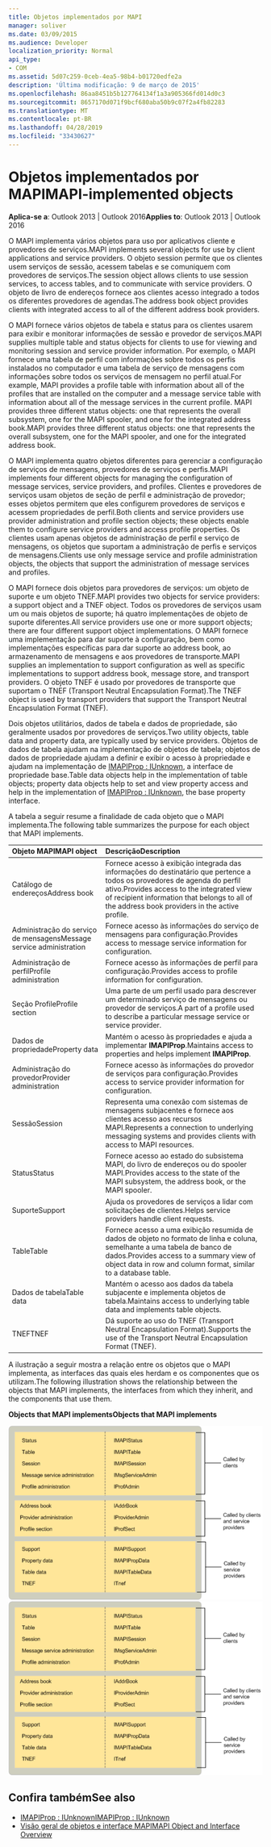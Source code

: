 ```yaml
---
title: Objetos implementados por MAPI
manager: soliver
ms.date: 03/09/2015
ms.audience: Developer
localization_priority: Normal
api_type:
- COM
ms.assetid: 5d07c259-0ceb-4ea5-98b4-b01720edfe2a
description: 'Última modificação: 9 de março de 2015'
ms.openlocfilehash: 86aa8451b5b127764134f1a3a905366fd014d0c3
ms.sourcegitcommit: 8657170d071f9bcf680aba50b9c07f2a4fb82283
ms.translationtype: MT
ms.contentlocale: pt-BR
ms.lasthandoff: 04/28/2019
ms.locfileid: "33430627"
---
```

# <a name="mapi-implemented-objects"></a><span data-ttu-id="e10df-103">Objetos implementados por MAPI</span><span class="sxs-lookup"><span data-stu-id="e10df-103">MAPI-implemented objects</span></span>
  
<span data-ttu-id="e10df-104">**Aplica-se a**: Outlook 2013 | Outlook 2016</span><span class="sxs-lookup"><span data-stu-id="e10df-104">**Applies to**: Outlook 2013 | Outlook 2016</span></span> 
  
<span data-ttu-id="e10df-105">O MAPI implementa vários objetos para uso por aplicativos cliente e provedores de serviços.</span><span class="sxs-lookup"><span data-stu-id="e10df-105">MAPI implements several objects for use by client applications and service providers.</span></span> <span data-ttu-id="e10df-106">O objeto session permite que os clientes usem serviços de sessão, acessem tabelas e se comuniquem com provedores de serviços.</span><span class="sxs-lookup"><span data-stu-id="e10df-106">The session object allows clients to use session services, to access tables, and to communicate with service providers.</span></span> <span data-ttu-id="e10df-107">O objeto de livro de endereços fornece aos clientes acesso integrado a todos os diferentes provedores de agendas.</span><span class="sxs-lookup"><span data-stu-id="e10df-107">The address book object provides clients with integrated access to all of the different address book providers.</span></span> 
  
<span data-ttu-id="e10df-108">O MAPI fornece vários objetos de tabela e status para os clientes usarem para exibir e monitorar informações de sessão e provedor de serviços.</span><span class="sxs-lookup"><span data-stu-id="e10df-108">MAPI supplies multiple table and status objects for clients to use for viewing and monitoring session and service provider information.</span></span> <span data-ttu-id="e10df-109">Por exemplo, o MAPI fornece uma tabela de perfil com informações sobre todos os perfis instalados no computador e uma tabela de serviço de mensagens com informações sobre todos os serviços de mensagem no perfil atual.</span><span class="sxs-lookup"><span data-stu-id="e10df-109">For example, MAPI provides a profile table with information about all of the profiles that are installed on the computer and a message service table with information about all of the message services in the current profile.</span></span> <span data-ttu-id="e10df-110">MAPI provides three different status objects: one that represents the overall subsystem, one for the MAPI spooler, and one for the integrated address book.</span><span class="sxs-lookup"><span data-stu-id="e10df-110">MAPI provides three different status objects: one that represents the overall subsystem, one for the MAPI spooler, and one for the integrated address book.</span></span> 
  
<span data-ttu-id="e10df-111">O MAPI implementa quatro objetos diferentes para gerenciar a configuração de serviços de mensagens, provedores de serviços e perfis.</span><span class="sxs-lookup"><span data-stu-id="e10df-111">MAPI implements four different objects for managing the configuration of message services, service providers, and profiles.</span></span> <span data-ttu-id="e10df-112">Clientes e provedores de serviços usam objetos de seção de perfil e administração de provedor; esses objetos permitem que eles configurem provedores de serviços e acessem propriedades de perfil.</span><span class="sxs-lookup"><span data-stu-id="e10df-112">Both clients and service providers use provider administration and profile section objects; these objects enable them to configure service providers and access profile properties.</span></span> <span data-ttu-id="e10df-113">Os clientes usam apenas objetos de administração de perfil e serviço de mensagens, os objetos que suportam a administração de perfis e serviços de mensagens.</span><span class="sxs-lookup"><span data-stu-id="e10df-113">Clients use only message service and profile administration objects, the objects that support the administration of message services and profiles.</span></span> 
  
<span data-ttu-id="e10df-114">O MAPI fornece dois objetos para provedores de serviços: um objeto de suporte e um objeto TNEF.</span><span class="sxs-lookup"><span data-stu-id="e10df-114">MAPI provides two objects for service providers: a support object and a TNEF object.</span></span> <span data-ttu-id="e10df-115">Todos os provedores de serviços usam um ou mais objetos de suporte; há quatro implementações de objeto de suporte diferentes.</span><span class="sxs-lookup"><span data-stu-id="e10df-115">All service providers use one or more support objects; there are four different support object implementations.</span></span> <span data-ttu-id="e10df-116">O MAPI fornece uma implementação para dar suporte à configuração, bem como implementações específicas para dar suporte ao address book, ao armazenamento de mensagens e aos provedores de transporte.</span><span class="sxs-lookup"><span data-stu-id="e10df-116">MAPI supplies an implementation to support configuration as well as specific implementations to support address book, message store, and transport providers.</span></span> <span data-ttu-id="e10df-117">O objeto TNEF é usado por provedores de transporte que suportam o TNEF (Transport Neutral Encapsulation Format).</span><span class="sxs-lookup"><span data-stu-id="e10df-117">The TNEF object is used by transport providers that support the Transport Neutral Encapsulation Format (TNEF).</span></span>
  
<span data-ttu-id="e10df-118">Dois objetos utilitários, dados de tabela e dados de propriedade, são geralmente usados por provedores de serviços.</span><span class="sxs-lookup"><span data-stu-id="e10df-118">Two utility objects, table data and property data, are typically used by service providers.</span></span> <span data-ttu-id="e10df-119">Objetos de dados de tabela ajudam na implementação de objetos de tabela; objetos de dados de propriedade ajudam a definir e exibir o acesso à propriedade e ajudam na implementação de [IMAPIProp : IUnknown](imapipropiunknown.md), a interface de propriedade base.</span><span class="sxs-lookup"><span data-stu-id="e10df-119">Table data objects help in the implementation of table objects; property data objects help to set and view property access and help in the implementation of [IMAPIProp : IUnknown](imapipropiunknown.md), the base property interface.</span></span> 
  
<span data-ttu-id="e10df-120">A tabela a seguir resume a finalidade de cada objeto que o MAPI implementa.</span><span class="sxs-lookup"><span data-stu-id="e10df-120">The following table summarizes the purpose for each object that MAPI implements.</span></span>
  
|<span data-ttu-id="e10df-121">**Objeto MAPI**</span><span class="sxs-lookup"><span data-stu-id="e10df-121">**MAPI object**</span></span>|<span data-ttu-id="e10df-122">**Descrição**</span><span class="sxs-lookup"><span data-stu-id="e10df-122">**Description**</span></span>|
|:-----|:-----|
|<span data-ttu-id="e10df-123">Catálogo de endereços</span><span class="sxs-lookup"><span data-stu-id="e10df-123">Address book</span></span>  <br/> |<span data-ttu-id="e10df-124">Fornece acesso à exibição integrada das informações do destinatário que pertence a todos os provedores de agenda do perfil ativo.</span><span class="sxs-lookup"><span data-stu-id="e10df-124">Provides access to the integrated view of recipient information that belongs to all of the address book providers in the active profile.</span></span>  <br/> |
|<span data-ttu-id="e10df-125">Administração do serviço de mensagens</span><span class="sxs-lookup"><span data-stu-id="e10df-125">Message service administration</span></span>  <br/> |<span data-ttu-id="e10df-126">Fornece acesso às informações do serviço de mensagens para configuração.</span><span class="sxs-lookup"><span data-stu-id="e10df-126">Provides access to message service information for configuration.</span></span>  <br/> |
|<span data-ttu-id="e10df-127">Administração de perfil</span><span class="sxs-lookup"><span data-stu-id="e10df-127">Profile administration</span></span>  <br/> |<span data-ttu-id="e10df-128">Fornece acesso às informações de perfil para configuração.</span><span class="sxs-lookup"><span data-stu-id="e10df-128">Provides access to profile information for configuration.</span></span>  <br/> |
|<span data-ttu-id="e10df-129">Seção Profile</span><span class="sxs-lookup"><span data-stu-id="e10df-129">Profile section</span></span>  <br/> |<span data-ttu-id="e10df-130">Uma parte de um perfil usado para descrever um determinado serviço de mensagens ou provedor de serviços.</span><span class="sxs-lookup"><span data-stu-id="e10df-130">A part of a profile used to describe a particular message service or service provider.</span></span>  <br/> |
|<span data-ttu-id="e10df-131">Dados de propriedade</span><span class="sxs-lookup"><span data-stu-id="e10df-131">Property data</span></span>  <br/> |<span data-ttu-id="e10df-132">Mantém o acesso às propriedades e ajuda a implementar **IMAPIProp**.</span><span class="sxs-lookup"><span data-stu-id="e10df-132">Maintains access to properties and helps implement **IMAPIProp**.</span></span>  <br/> |
|<span data-ttu-id="e10df-133">Administração do provedor</span><span class="sxs-lookup"><span data-stu-id="e10df-133">Provider administration</span></span>  <br/> |<span data-ttu-id="e10df-134">Fornece acesso às informações do provedor de serviços para configuração.</span><span class="sxs-lookup"><span data-stu-id="e10df-134">Provides access to service provider information for configuration.</span></span>  <br/> |
|<span data-ttu-id="e10df-135">Sessão</span><span class="sxs-lookup"><span data-stu-id="e10df-135">Session</span></span>  <br/> |<span data-ttu-id="e10df-136">Representa uma conexão com sistemas de mensagens subjacentes e fornece aos clientes acesso aos recursos MAPI.</span><span class="sxs-lookup"><span data-stu-id="e10df-136">Represents a connection to underlying messaging systems and provides clients with access to MAPI resources.</span></span>  <br/> |
|<span data-ttu-id="e10df-137">Status</span><span class="sxs-lookup"><span data-stu-id="e10df-137">Status</span></span>  <br/> |<span data-ttu-id="e10df-138">Fornece acesso ao estado do subsistema MAPI, do livro de endereços ou do spooler MAPI.</span><span class="sxs-lookup"><span data-stu-id="e10df-138">Provides access to the state of the MAPI subsystem, the address book, or the MAPI spooler.</span></span>  <br/> |
|<span data-ttu-id="e10df-139">Suporte</span><span class="sxs-lookup"><span data-stu-id="e10df-139">Support</span></span>  <br/> |<span data-ttu-id="e10df-140">Ajuda os provedores de serviços a lidar com solicitações de clientes.</span><span class="sxs-lookup"><span data-stu-id="e10df-140">Helps service providers handle client requests.</span></span>  <br/> |
|<span data-ttu-id="e10df-141">Table</span><span class="sxs-lookup"><span data-stu-id="e10df-141">Table</span></span>  <br/> |<span data-ttu-id="e10df-142">Fornece acesso a uma exibição resumida de dados de objeto no formato de linha e coluna, semelhante a uma tabela de banco de dados.</span><span class="sxs-lookup"><span data-stu-id="e10df-142">Provides access to a summary view of object data in row and column format, similar to a database table.</span></span>  <br/> |
|<span data-ttu-id="e10df-143">Dados de tabela</span><span class="sxs-lookup"><span data-stu-id="e10df-143">Table data</span></span>  <br/> |<span data-ttu-id="e10df-144">Mantém o acesso aos dados da tabela subjacente e implementa objetos de tabela.</span><span class="sxs-lookup"><span data-stu-id="e10df-144">Maintains access to underlying table data and implements table objects.</span></span>  <br/> |
|<span data-ttu-id="e10df-145">TNEF</span><span class="sxs-lookup"><span data-stu-id="e10df-145">TNEF</span></span>  <br/> |<span data-ttu-id="e10df-146">Dá suporte ao uso do TNEF (Transport Neutral Encapsulation Format).</span><span class="sxs-lookup"><span data-stu-id="e10df-146">Supports the use of the Transport Neutral Encapsulation Format (TNEF).</span></span>  <br/> |
   
<span data-ttu-id="e10df-147">A ilustração a seguir mostra a relação entre os objetos que o MAPI implementa, as interfaces das quais eles herdam e os componentes que os utilizam.</span><span class="sxs-lookup"><span data-stu-id="e10df-147">The following illustration shows the relationship between the objects that MAPI implements, the interfaces from which they inherit, and the components that use them.</span></span> 
  
<span data-ttu-id="e10df-148">**Objects that MAPI implements**</span><span class="sxs-lookup"><span data-stu-id="e10df-148">**Objects that MAPI implements**</span></span>
  
<span data-ttu-id="e10df-149">![Objetos que o MAPI implementa](media/amapi_68.gif "objetos que o MAPI implementa")</span><span class="sxs-lookup"><span data-stu-id="e10df-149">![Objects that MAPI implements](media/amapi_68.gif "Objects that MAPI implements")</span></span>
  
## <a name="see-also"></a><span data-ttu-id="e10df-150">Confira também</span><span class="sxs-lookup"><span data-stu-id="e10df-150">See also</span></span>

- [<span data-ttu-id="e10df-151">IMAPIProp : IUnknown</span><span class="sxs-lookup"><span data-stu-id="e10df-151">IMAPIProp : IUnknown</span></span>](imapipropiunknown.md)
- [<span data-ttu-id="e10df-152">Visão geral de objetos e interface MAPI</span><span class="sxs-lookup"><span data-stu-id="e10df-152">MAPI Object and Interface Overview</span></span>](mapi-object-and-interface-overview.md)

